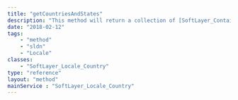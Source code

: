 ```yaml
---
title: "getCountriesAndStates"
description: "This method will return a collection of [SoftLayer_Container_Collection_Locale_CountryCode](/reference/datatypes/SoftLayer_Container_Collection_Locale_CountryCode) objects. If the country has states, a [SoftLayer_Container_Collection_Locale_StateCode](/reference/datatypes/SoftLayer_Container_Collection_Locale_StateCode) collection will be provided with the country. "
date: "2018-02-12"
tags:
    - "method"
    - "sldn"
    - "Locale"
classes:
    - "SoftLayer_Locale_Country"
type: "reference"
layout: "method"
mainService : "SoftLayer_Locale_Country"
---
```

